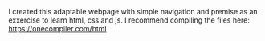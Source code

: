 I created this adaptable webpage with simple navigation and premise as an exxercise to learn html, css and js. I recommend compiling the files here: https://onecompiler.com/html
